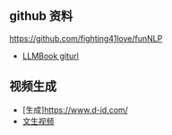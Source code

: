 ## github 资料
https://github.com/fighting41love/funNLP

- [LLMBook giturl](https://github.com/RUCAIBox/LLMSurvey)


## 视频生成
- [生成]https://www.d-id.com/
- [文生视频](https://www.synthesia.io/demo-thank-you)